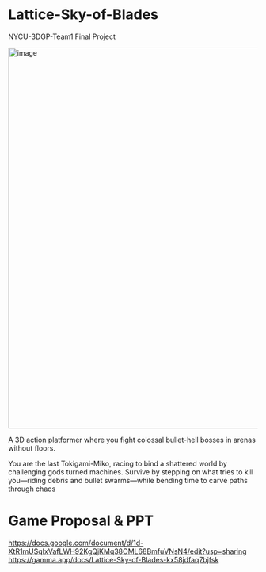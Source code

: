 # Lattice-Sky-of-Blades
NYCU-3DGP-Team1 Final Project

<img width="512" height="768" alt="image" src="https://github.com/user-attachments/assets/707498ba-007f-40ee-bf12-6b7c8db1f33e" />

A 3D action platformer where you fight colossal bullet-hell bosses in arenas without floors.

You are the last Tokigami-Miko, racing to bind a shattered world by challenging gods turned machines. Survive by stepping on what tries to kill you—riding debris and bullet swarms—while bending time to carve paths through chaos

# Game Proposal & PPT
https://docs.google.com/document/d/1d-XtR1mUSqIxVafLWH92KgQjKMq38OML68BmfuVNsN4/edit?usp=sharing
https://gamma.app/docs/Lattice-Sky-of-Blades-kx58jdfaq7bjfsk
